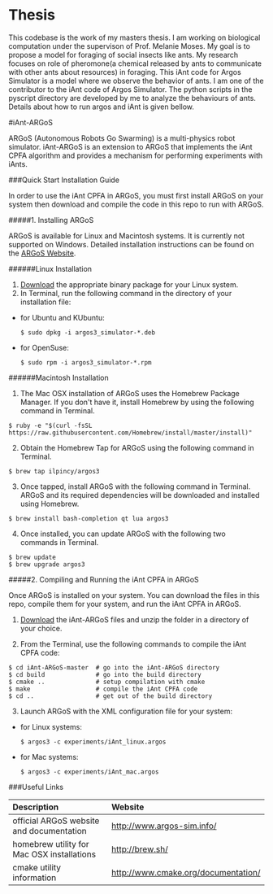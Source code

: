 # Thesis
This codebase is the work of my masters thesis. I am working on biological computation under the supervison of Prof. 
Melanie Moses. My goal is to propose a model for foraging of social insects like ants. My research focuses on role of 
pheromone(a chemical released by ants to communicate with other ants about resources) in foraging. 
This iAnt code for Argos Simulator is a model where we observe the behavior of ants. I am one of the contributor to the iAnt
code of Argos Simulator. The python scripts in the pyscript directory are developed by me to analyze the behaviours of ants. 
Details about how to run argos and iAnt is given bellow.

#iAnt-ARGoS

ARGoS (Autonomous Robots Go Swarming) is a multi-physics robot simulator. iAnt-ARGoS is an extension to ARGoS that implements the iAnt CPFA algorithm and provides a mechanism for performing experiments with iAnts.

###Quick Start Installation Guide

In order to use the iAnt CPFA in ARGoS, you must first install ARGoS on your system then download and compile the code in this repo to run with ARGoS.

#####1. Installing ARGoS

ARGoS is available for Linux and Macintosh systems. It is currently not supported on Windows. Detailed installation instructions can be found on the [ARGoS Website](http://www.argos-sim.info/user_manual.php).

######Linux Installation

1. [Download](http://www.argos-sim.info/core.php) the appropriate binary package for your Linux system.
2. In Terminal, run the following command in the directory of your installation file:
  * for Ubuntu and KUbuntu:
    ```
    $ sudo dpkg -i argos3_simulator-*.deb
    ```

  * for OpenSuse:
    ```
    $ sudo rpm -i argos3_simulator-*.rpm
    ```

######Macintosh Installation

1. The Mac OSX installation of ARGoS uses the Homebrew Package Manager. If you don't have it, install Homebrew by using the following command in Terminal.
  ```
  $ ruby -e "$(curl -fsSL https://raw.githubusercontent.com/Homebrew/install/master/install)"
  ```

2. Obtain the Homebrew Tap for ARGoS using the following command in Terminal.
  ```
  $ brew tap ilpincy/argos3
  ```

3. Once tapped, install ARGoS with the following command in Terminal. ARGoS and its required dependencies will be downloaded and installed using Homebrew.
  ```
  $ brew install bash-completion qt lua argos3
  ```

4. Once installed, you can update ARGoS with the following two commands in Terminal.
  ```
  $ brew update
  $ brew upgrade argos3
  ```

#####2. Compiling and Running the iAnt CPFA in ARGoS

Once ARGoS is installed on your system. You can download the files in this repo, compile them for your system, and run the iAnt CPFA in ARGoS.

1. [Download](https://github.com/safeeulbashir/Thesis/archive/master.zip) the iAnt-ARGoS files and unzip the folder in a directory of your choice.

2. From the Terminal, use the following commands to compile the iAnt CPFA code:
  ```
  $ cd iAnt-ARGoS-master  # go into the iAnt-ARGoS directory
  $ cd build              # go into the build directory
  $ cmake ..              # setup compilation with cmake
  $ make                  # compile the iAnt CPFA code
  $ cd ..                 # get out of the build directory
  ```

3. Launch ARGoS with the XML configuration file for your system:
  * for Linux systems:
    ```
    $ argos3 -c experiments/iAnt_linux.argos
    ```

  * for Mac systems:
    ```
    $ argos3 -c experiments/iAnt_mac.argos
    ```

###Useful Links

| Description                                 | Website                             |
|:--------------------------------------------|:------------------------------------|
| official ARGoS website and documentation    | http://www.argos-sim.info/          |
| homebrew utility for Mac OSX installations  | http://brew.sh/                     |
| cmake utility information                   | http://www.cmake.org/documentation/ |

